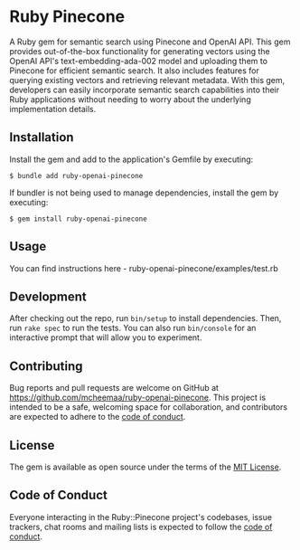# Ruby Pinecone

A Ruby gem for semantic search using Pinecone and OpenAI API. This gem provides out-of-the-box functionality for generating vectors using the OpenAI API's text-embedding-ada-002 model and uploading them to Pinecone for efficient semantic search. It also includes features for querying existing vectors and retrieving relevant metadata. With this gem, developers can easily incorporate semantic search capabilities into their Ruby applications without needing to worry about the underlying implementation details.

## Installation

Install the gem and add to the application's Gemfile by executing:

    $ bundle add ruby-openai-pinecone

If bundler is not being used to manage dependencies, install the gem by executing:

    $ gem install ruby-openai-pinecone

## Usage

You can find instructions here - ruby-openai-pinecone/examples/test.rb

## Development

After checking out the repo, run `bin/setup` to install dependencies. Then, run `rake spec` to run the tests. You can also run `bin/console` for an interactive prompt that will allow you to experiment.

## Contributing

Bug reports and pull requests are welcome on GitHub at https://github.com/mcheemaa/ruby-openai-pinecone. This project is intended to be a safe, welcoming space for collaboration, and contributors are expected to adhere to the [code of conduct](https://github.com/mcheemaa/ruby-openai-pinecone/blob/master/CODE_OF_CONDUCT.md).

## License

The gem is available as open source under the terms of the [MIT License](https://opensource.org/licenses/MIT).

## Code of Conduct

Everyone interacting in the Ruby::Pinecone project's codebases, issue trackers, chat rooms and mailing lists is expected to follow the [code of conduct](https://github.com/mcheemaa/ruby-openai-pinecone/blob/master/CODE_OF_CONDUCT.md).
